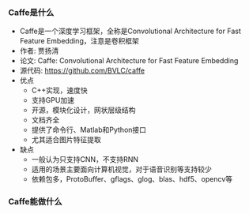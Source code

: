 ### Caffe是什么
* Caffe是一个深度学习框架，全称是Convolutional Architecture for Fast Feature Embedding，注意是卷积框架
* 作者: 贾扬清
* 论文: 
Caffe: Convolutional Architecture for Fast Feature Embedding 
* 源代码: https://github.com/BVLC/caffe
* 优点
	* C++实现，速度快
	* 支持GPU加速
	* 开源，模块化设计，网状层级结构
	* 文档齐全
	* 提供了命令行、Matlab和Python接口
	* 尤其适合图片特征提取
* 缺点
	* 一般认为只支持CNN，不支持RNN
	* 适用的场景主要面向计算机视觉，对于语音识别等支持较少
	* 依赖包多，ProtoBuffer、gflags、glog、blas、hdf5、opencv等


### Caffe能做什么
